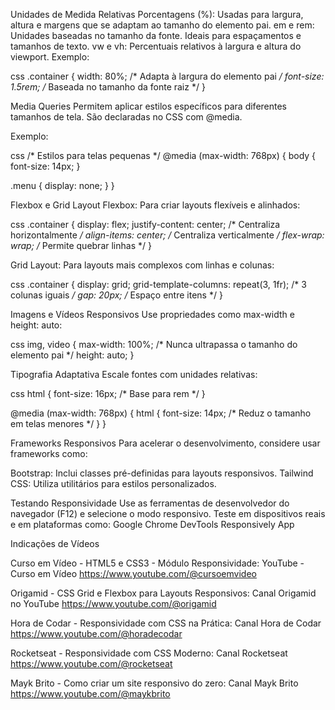 Unidades de Medida Relativas
Porcentagens (%): Usadas para largura, altura e margens que se adaptam ao tamanho do elemento pai.
em e rem: Unidades baseadas no tamanho da fonte. Ideais para espaçamentos e tamanhos de texto.
vw e vh: Percentuais relativos à largura e altura do viewport.
Exemplo:

css
.container {
  width: 80%; /* Adapta à largura do elemento pai */
  font-size: 1.5rem; /* Baseada no tamanho da fonte raiz */
}

Media Queries
Permitem aplicar estilos específicos para diferentes tamanhos de tela. São declaradas no CSS com @media.

Exemplo:

css
/* Estilos para telas pequenas */
@media (max-width: 768px) {
  body {
    font-size: 14px;
  }

  .menu {
    display: none;
  }
}

Flexbox e Grid Layout
Flexbox:
Para criar layouts flexíveis e alinhados:

css
.container {
  display: flex;
  justify-content: center; /* Centraliza horizontalmente */
  align-items: center; /* Centraliza verticalmente */
  flex-wrap: wrap; /* Permite quebrar linhas */
}

Grid Layout:
Para layouts mais complexos com linhas e colunas:

css
.container {
  display: grid;
  grid-template-columns: repeat(3, 1fr); /* 3 colunas iguais */
  gap: 20px; /* Espaço entre itens */
}


Imagens e Vídeos Responsivos
Use propriedades como max-width e height: auto:

css
img, video {
  max-width: 100%; /* Nunca ultrapassa o tamanho do elemento pai */
  height: auto;
}


Tipografia Adaptativa
Escale fontes com unidades relativas:

css
html {
  font-size: 16px; /* Base para rem */
}

@media (max-width: 768px) {
  html {
    font-size: 14px; /* Reduz o tamanho em telas menores */
  }
}


Frameworks Responsivos
Para acelerar o desenvolvimento, considere usar frameworks como:

Bootstrap: Inclui classes pré-definidas para layouts responsivos.
Tailwind CSS: Utiliza utilitários para estilos personalizados.


Testando Responsividade
Use as ferramentas de desenvolvedor do navegador (F12) e selecione o modo responsivo.
Teste em dispositivos reais e em plataformas como:
Google Chrome DevTools
Responsively App


Indicações de Vídeos

Curso em Vídeo - HTML5 e CSS3 - Módulo Responsividade: YouTube - Curso em Vídeo
https://www.youtube.com/@cursoemvideo

Origamid - CSS Grid e Flexbox para Layouts Responsivos: Canal Origamid no YouTube
https://www.youtube.com/@origamid

Hora de Codar - Responsividade com CSS na Prática: Canal Hora de Codar
https://www.youtube.com/@horadecodar

Rocketseat - Responsividade com CSS Moderno: Canal Rocketseat
https://www.youtube.com/@rocketseat

Mayk Brito - Como criar um site responsivo do zero: Canal Mayk Brito
https://www.youtube.com/@maykbrito
